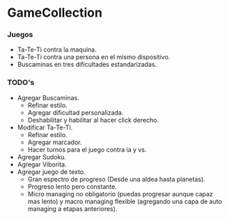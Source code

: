 # GameCollection

### Juegos
- Ta-Te-Ti contra la maquina.
- Ta-Te-Ti contra una persona en el mismo dispositivo.
- Buscaminas en tres dificultades estandarizadas.

### TODO's
- Agregar Buscaminas.
  - Refinar estilo.
  - Agregar dificultad personalizada.
  - Deshabilitar y habilitar al hacer click derecho.
- Modificar Ta-Te-Ti.
  - Refinar estilo.
  - Agregar marcador.
  - Hacer turnos para el juego contra ia y vs.
- Agregar Sudoku.
- Agregar Viborita.
- Agregar juego de texto.
  -  Gran espectro de progreso (Desde una aldea hasta planetas).
  -  Progreso lento pero constante.
  -  Micro managing no obligatorio (puedas progresar aunque capaz mas lento) y macro managing flexible (agregando una capa de auto managing a etapas anteriores).